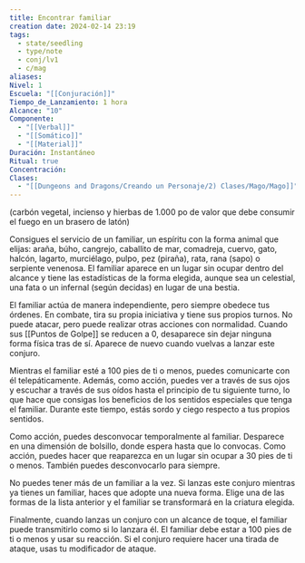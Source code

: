 ```yaml
---
title: Encontrar familiar
creation date: 2024-02-14 23:19
tags:
  - state/seedling
  - type/note
  - conj/lv1
  - c/mag
aliases: 
Nivel: 1
Escuela: "[[Conjuración]]"
Tiempo_de_Lanzamiento: 1 hora
Alcance: "10"
Componente:
  - "[[Verbal]]"
  - "[[Somático]]"
  - "[[Material]]"
Duración: Instantáneo
Ritual: true
Concentración: 
Clases:
  - "[[Dungeons and Dragons/Creando un Personaje/2) Clases/Mago/Mago]]"
---
```

(carbón vegetal, incienso y hierbas de 1.000 po de valor que debe consumir el fuego en un brasero de latón)

Consigues el servicio de un familiar, un espíritu con la forma animal que elijas: araña, búho, cangrejo, caballito de mar, comadreja, cuervo, gato, halcón, lagarto, murciélago, pulpo, pez (piraña), rata, rana (sapo) o serpiente venenosa. El familiar aparece en un lugar sin ocupar dentro del alcance y tiene las estadísticas de la forma elegida, aunque sea un celestial, una fata o un infernal (según decidas) en lugar de una bestia.

El familiar actúa de manera independiente, pero siempre obedece tus órdenes. En combate, tira su propia iniciativa y tiene sus propios turnos. No puede atacar, pero puede realizar otras acciones con normalidad. Cuando sus [[Puntos de Golpe]] se reducen a 0, desaparece sin dejar ninguna forma física tras de sí. Aparece de nuevo cuando vuelvas a lanzar este conjuro.

Mientras el familiar esté a 100 pies de ti o menos, puedes comunicarte con él telepáticamente. Además, como acción, puedes ver a través de sus ojos y escuchar a través de sus oídos hasta el principio de tu siguiente turno, lo que hace que consigas los beneficios de los sentidos especiales que tenga el familiar. Durante este tiempo, estás sordo y ciego respecto a tus propios sentidos.

Como acción, puedes desconvocar temporalmente al familiar. Desparece en una dimensión de bolsillo, donde espera hasta que lo convocas. Como acción, puedes hacer que reaparezca en un lugar sin ocupar a 30 pies de ti o menos. También puedes desconvocarlo para siempre.

No puedes tener más de un familiar a la vez. Si lanzas este conjuro mientras ya tienes un familiar, haces que adopte una nueva forma. Elige una de las formas de la lista anterior y el familiar se transformará en la criatura elegida.

Finalmente, cuando lanzas un conjuro con un alcance de toque, el familiar puede transmitirlo como si lo lanzara él. El familiar debe estar a 100 pies de ti o menos y usar su reacción. Si el conjuro requiere hacer una tirada de ataque, usas tu modificador de ataque.